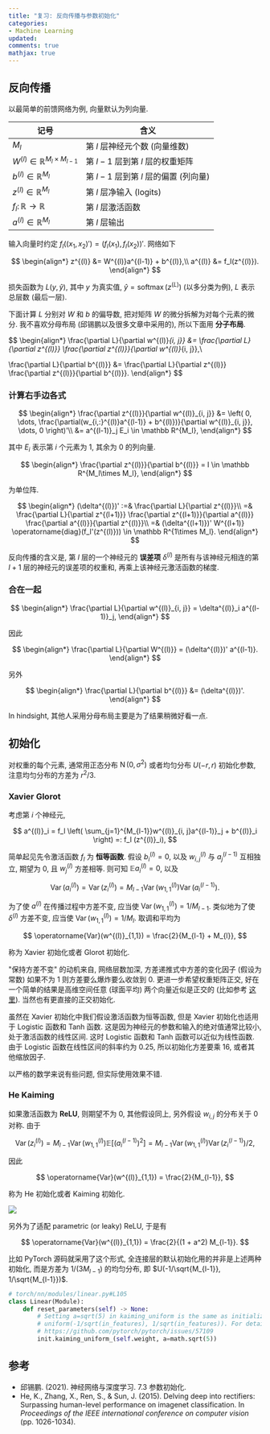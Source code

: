 ```yaml
---
title: "复习: 反向传播与参数初始化"
categories: 
- Machine Learning
updated: 
comments: true
mathjax: true
---
```


<!-- more -->

## 反向传播

以最简单的前馈网络为例, 向量默认为列向量.

|                     记号                     |                 含义                 |
| ------------------------------------------- | ----------------------------------- |
| $M_l$                                       | 第 $l$ 层神经元个数 (向量维数)        |
| $W^{(l)}\in \mathbb R^{M_l \times M_{l-1}}$ | 第 $l-1$ 层到第 $l$ 层的权重矩阵      |
| $b^{(l)}\in \mathbb R^{M_l}$                | 第 $l-1$ 层到第 $l$ 层的偏置 (列向量) |
| $z^{(l)}\in \mathbb R^{M_l}$                | 第 $l$ 层净输入 (logits)             |
| $f_l\colon \mathbb R \to \mathbb R$         | 第 $l$ 层激活函数                    |
| $a^{(l)}\in \mathbb R^{M_l}$                | 第 $l$ 层输出                        |

输入向量时约定 $f_l((x_1, x_2)') = (f_l(x_1), f_l(x_2))'$. 网络如下

$$
\begin{align*}
z^{(l)} &= W^{(l)}a^{(l-1)} + b^{(l)},\\
a^{(l)} &= f_l(z^{(l)}).
\end{align*}
$$

损失函数为 $L(y, \hat y)$, 其中 $y$ 为真实值, $\hat y = \operatorname{softmax}(z^{(L)})$ (以多分类为例), $L$ 表示总层数 (最后一层).

下面计算 $L$ 分别对 $W$ 和 $b$ 的偏导数, 把对矩阵 $W$ 的微分拆解为对每个元素的微分. 我不喜欢分母布局 (邱锡鹏以及很多文章中采用的), 所以下面用 **分子布局**.

$$
\begin{align*}
\frac{\partial L}{\partial w^{(l)}_{i, j}} 
&= \frac{\partial L}{\partial z^{(l)}} 
\frac{\partial z^{(l)}}{\partial w^{(l)}_{i, j}},\\

\frac{\partial L}{\partial b^{(l)}} 
&= \frac{\partial L}{\partial z^{(l)}} 
\frac{\partial z^{(l)}}{\partial b^{(l)}}.
\end{align*}
$$  

### 计算右手边各式

$$
\begin{align*}
\frac{\partial z^{(l)}}{\partial w^{(l)}_{i, j}}
&= \left( 0, \dots, \frac{\partial(w_{i,:}^{(l)}a^{(l-1)} + b^{(l)})}{\partial w^{(l)}_{i, j}}, \dots, 0 \right)'\\
&= a^{(l-1)}_j E_i \in \mathbb R^{M_l},
\end{align*}
$$

其中 $E_i$ 表示第 $i$ 个元素为 $1$, 其余为 0 的列向量.

$$
\begin{align*}
\frac{\partial z^{(l)}}{\partial b^{(l)}} = I \in \mathbb R^{M_l\times M_l},
\end{align*}
$$

为单位阵.

$$
\begin{align*}
(\delta^{(l)})' :=& \frac{\partial L}{\partial z^{(l)}}\\
=& \frac{\partial L}{\partial z^{(l+1)}}
\frac{\partial z^{(l+1)}}{\partial a^{(l)}}
\frac{\partial a^{(l)}}{\partial z^{(l)}}\\
=& (\delta^{(l+1)})' W^{(l+1)} \operatorname{diag}(f_l'(z^{(l)})) \in \mathbb R^{1\times M_l}.
\end{align*}
$$

反向传播的含义是, 第 $l$ 层的一个神经元的 **误差项** $\delta^{(l)}$ 是所有与该神经元相连的第 $l+1$ 层的神经元的误差项的权重和, 再乘上该神经元激活函数的梯度.

### 合在一起

$$
\begin{align*}
\frac{\partial L}{\partial w^{(l)}_{i, j}} 
= \delta^{(l)}_i a^{(l-1)}_j,
\end{align*}
$$  

因此

$$
\begin{align*}
\frac{\partial L}{\partial W^{(l)}} 
= (\delta^{(l)})' a^{(l-1)}.
\end{align*}
$$  

另外

$$
\begin{align*}
\frac{\partial L}{\partial b^{(l)}} 
&= (\delta^{(l)})'.
\end{align*}
$$  

In hindsight, 其他人采用分母布局主要是为了结果稍微好看一点.

## 初始化

对权重的每个元素, 通常用正态分布 $\operatorname{N}(0, \sigma^2)$ 或者均匀分布 $U(-r, r)$ 初始化参数, 注意均匀分布的方差为 $r^2/3$.

### Xavier Glorot

考虑第 $i$ 个神经元,

$$
a^{(l)}_i = f_l \left(
\sum_{j=1}^{M_{l-1}}w^{(l)}_{i, j}a^{(l-1)}_j + b^{(l)}_i
\right) =: f_l (z^{(l)}_i),
$$

简单起见先令激活函数 $f_l$ 为 **恒等函数**. 假设 $b^{(l)}_{i} = 0$, 以及 $w_{i, j}^{(l)}$ 与 $a_{j}^{(l-1)}$ 互相独立, 期望为 0, 且 $w^{(l)}_{j}$ 方差相等. 则可知 $\mathbb E a_{i}^{(l)} = 0$, 以及

$$
\operatorname{Var}(a^{(l)}_i) = \operatorname{Var}(z^{(l)}_i) = M_{l-1}\operatorname{Var}(w^{(l)}_{1, 1})\operatorname{Var}(a^{(l-1)}_i).
$$

为了使 $a^{(l)}$ 在传播过程中方差不变, 应当使 $\operatorname{Var}(w_{1,1}^{(l)}) = 1/M_{l-1}$. 类似地为了使 $\delta^{(l)}$ 方差不变, 应当使 $\operatorname{Var}(w_{1,1}^{(l)}) = 1/M_{l}$. 取调和平均为

$$
\operatorname{Var}(w^{(l)}_{1,1}) = \frac{2}{M_{l-1} + M_{l}},
$$

称为 Xavier 初始化或者 Glorot 初始化.

"保持方差不变" 的动机来自, 网络层数加深, 方差递推式中方差的变化因子 (假设为常数) 如果不为 1 则方差要么爆炸要么收敛到 0. 更进一步希望权重矩阵正交, 好在一个简单的结果是高维空间任意 (球面平均) 两个向量近似是正交的  (比如参考 [这里](https://kexue.fm/archives/7076)). 当然也有更直接的正交初始化.

虽然在 Xavier 初始化中我们假设激活函数为恒等函数, 但是 Xavier 初始化也适用于 Logistic 函数和 Tanh 函数. 这是因为神经元的参数和输入的绝对值通常比较小, 处于激活函数的线性区间. 这时 Logistic 函数和 Tanh 函数可以近似为线性函数. 由于 Logistic 函数在线性区间的斜率约为 0.25, 所以初始化方差要乘 16, 或者其他缩放因子.

以严格的数学来说有些问题, 但实际使用效果不错.

### He Kaiming

如果激活函数为 **ReLU**, 则期望不为 0, 其他假设同上, 另外假设 $w_{i, j}$ 的分布关于 0 对称. 由于

$$
\operatorname{Var}(z^{(l)}_i) = M_{l-1}\operatorname{Var}(w^{(l)}_{1, 1})\mathbb E[(a^{(l-1)}_i)^2] = M_{l-1}\operatorname{Var}(w^{(l)}_{1, 1})\operatorname{Var}(z^{(l-1)}_i) / 2,
$$

因此

$$
\operatorname{Var}(w^{(l)}_{1,1}) = \frac{2}{M_{l-1}},
$$

称为 He 初始化或者 Kaiming 初始化.

![](https://shiina18.github.io/assets/posts/images/560701117220555.png)

另外为了适配 parametric (or leaky) ReLU, 于是有

$$
\operatorname{Var}(w^{(l)}_{1,1}) = \frac{2}{(1 + a^2) M_{l-1}}.
$$

比如 PyTorch 源码就采用了这个形式, 全连接层的默认初始化用的并非是上述两种初始化, 而是方差为 $1/(3M_{l-1})$ 的均匀分布, 即 $U(-1/\sqrt{M_{l-1}}, 1/\sqrt{M_{l-1}})$.

```python
# torch/nn/modules/linear.py#L105
class Linear(Module):
    def reset_parameters(self) -> None:
        # Setting a=sqrt(5) in kaiming_uniform is the same as initializing with
        # uniform(-1/sqrt(in_features), 1/sqrt(in_features)). For details, see
        # https://github.com/pytorch/pytorch/issues/57109
        init.kaiming_uniform_(self.weight, a=math.sqrt(5))
```

## 参考

- 邱锡鹏. (2021). 神经网络与深度学习. 7.3 参数初始化.
- He, K., Zhang, X., Ren, S., & Sun, J. (2015). Delving deep into rectifiers: Surpassing human-level performance on imagenet classification. In *Proceedings of the IEEE international conference on computer vision* (pp. 1026-1034).